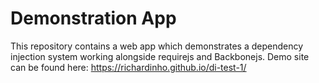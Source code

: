 # Demonstration App

This repository contains a web app which demonstrates a dependency injection system working alongside requirejs and Backbonejs.
Demo site can be found here: https://richardinho.github.io/di-test-1/


